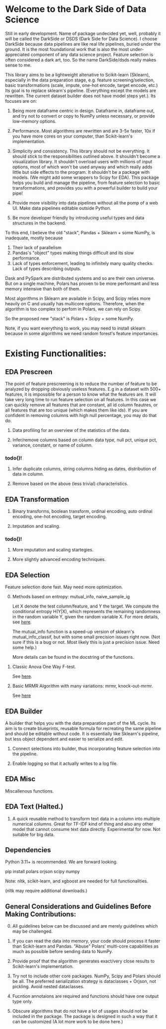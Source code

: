 # Welcome to the Dark Side of Data Science

Still in early development. Name of package undecided yet, well, probably it will be called the DarkSide or DSDS (Dark Side for Data Science). I choose DarkSide because data pipelines are like real life pipelines, buried under the ground. It is the most foundational work that is also the most under-appreciated component of any data science project. Feature selection is often considered a dark art, too. So the name DarkSide/dsds really makes sense to me.

This library aims to be a lightweight altenative to Scikit-learn (Sklearn), especially in the data preparation stage, e.g. feature screening/selection, basic transformations (scale, impute, one-hot encode, target encode, etc.) Its goal is to replace sklearn's pipeline. (Everything except the models are rewritten. The current dataset builder does not have model steps yet.). Its focuses are on:

1. Being more dataframe centric in design. Dataframe in, dataframe out, and try not to convert or copy to NumPy unless necessary, or provide low-memory options.

2. Performance. Most algorithms are rewritten and are 3-5x faster, 10x if you have more cores on your computer, than Scikit-learn's implementation.

3. Simplicity and consistency. This library should not be everything. It should stick to the responsibilities outlined above. It shouldn't become a visualization library. It shouldn't overload users with millions of input options, most of which won't be used anyway and which really adds little but side effects to the program. It shouldn't be a package with models. (We might add some wrappers to Scipy for EDA). This package helps you build and manage the pipeline, from feature selection to basic transformations, and provides you with a powerful builder to build your pipe!

4. Provide more visibility into data pipelines without all the pomp of a web UI. Make data pipelines editable outside Python.

5. Be more developer friendly by introducing useful types and data structures in the backend.

To this end, I believe the old "stack", Pandas + Sklearn + some NumPy, is inadequate, mostly because

1. Their lack of parallelism
2. Pandas's "object" types making things difficult and its slow performance.
3. Lack of types enforcement, leading to infinitely many quality checks. Lack of types describing outputs.

Dask and PySpark are distributed systems and so are their own universe. But on a single machine, Polars has proven to be more performant and less memory intensive than both of them.

Most algorithms in Sklearn are available in Scipy, and Scipy relies more heavily on C and usually has multicore options. Therefore, when the algorithm is too complex to perfom in Polars, we can rely on Scipy. 

So the proposed new "stack" is Polars + Scipy + some NumPy.

Note, if you want everything to work, you may need to install sklearn because in some algorithms we need random forest's feature importances.

# Existing Functionalities:

## EDA Prescreen

The point of feature prescreening is to reduce the number of feature to be analyzed by dropping obviously useless features. E.g in a dataset with 500+ features, it is impossible for a person to know what the features are. It will take very long time to run feature selection on all features. In this case we can quickly remove all features that are constant, all id column feautres, or all features that are too unique (which makes them like ids). If you are confident in removing columns with high null percentage, you may do that do.

1. Data profiling for an overview of the statistics of the data.

2. Infer/remove columns based on column data type, null pct, unique pct, variance, constant, or name of column.

### todo()!

1. Infer duplicate columns, string columns hiding as dates, distribution of data in column.

2. Remove based on the above (less trivial) characteristics.

## EDA Transformation

1. Binary transforms, boolean transform, ordinal encoding, auto ordinal encoding, one-hot encoding, target encoding.

2. Imputation and scaling.

### todo()!

1. More imputation and scaling startegies.

2. More slightly advanced encoding techniques.

## EDA Selection

Feature selection done fast. May need more optimization.

0. Methods based on entropy: mutual_info, naive_sample_ig
    
    Let X denote the test column/feature, and Y the target. We compute the conditional entropy H(Y|X), which represents the remaining randomness in the random variable Y, given the random variable X. For more details, see [here](https://en.wikipedia.org/wiki/Entropy_(information_theory)).

    The mutual_info function is a speed-up version of sklearn's mutual_info_classif, but with some small precision issues right now. (Not sure if this is a bug or not. Most likely this is just a precision issue. Need some help.)

    More details can be found in the docstring of the functions.

1. Classic Anova One Way F-test.
    
    See [here](https://saylordotorg.github.io/text_introductory-statistics/s15-04-f-tests-in-one-way-anova.html).

2. Basic MRMR Algorithm with many variations: mrmr, knock-out-mrmr.

    See [here](https://towardsdatascience.com/mrmr-explained-exactly-how-you-wished-someone-explained-to-you-9cf4ed27458b)

## EDA Builder

A builder that helps you with the data preparation part of the ML cycle. Its aim is to create blueprints, reusable formula for recreating the same pipeline and should be editable without code. It is essentially like Sklearn's pipeline, but less object dependent and easier to serialize and edit.

1. Connect selections into builder, thus incorporating feature selection into the pipeline.

2. Enable logging so that it actually writes to a log file.

## EDA Misc

Miscallenous functions.

## EDA Text (Halted.)

1. A quick reusable method to transform text data in a column into multiple numerical columns. Great for TF-IDF kind of thing and also any other model that cannot consume text data directly. Experimental for now. Not suitable for big data. 

## Dependencies

Python 3.11+ is recommended. We are forward looking.

pip install polars orjson scipy numpy

Note: nltk, scikit-learn, and xgboost are needed for full functionalities. 

(nltk may require additional downloads.)

## General Considerations and Guidelines Before Making Contributions:

0. All guidelines below can be discussed and are merely guidelines which may be challenged.

1. If you can read the data into memory, your code should process it faster than Scikit-learn and Pandas. "Abuse" Polars' multi-core capabilities as much as possible before sending data to NumPy.

2. Provide proof that the algorithm generates exact/very close results to Scikit-learn's implementation.

3. Try not to include other core packages. NumPy, Scipy and Polars should be all. The preferred serialization strategy is dataclasses + Orjson, not pickling. Avoid nested dataclasses.

4. Fucntion annotaions are required and functions should have one output type only.

5. Obscure algorithms that do not have a lot of usages should not be included in the package. The package is designed in such a way that it can be customized (A lot more work to be done here.)